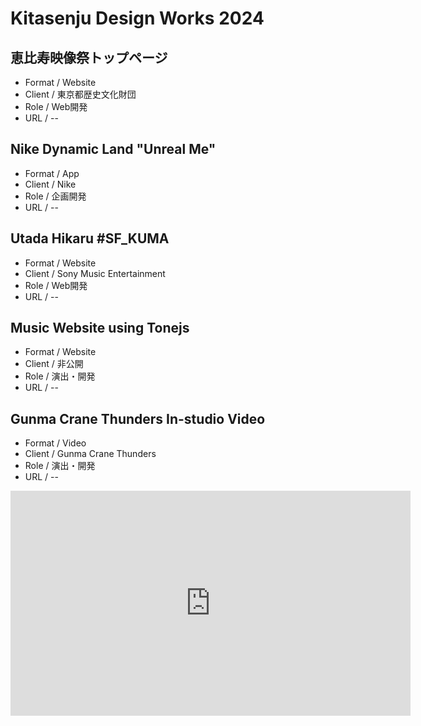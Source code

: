 
# Kitasenju Design Works 2024

## 恵比寿映像祭トップページ

* Format / Website
* Client / 東京都歴史文化財団
* Role / Web開発
* URL / --

## Nike Dynamic Land "Unreal Me"

* Format / App
* Client / Nike
* Role / 企画開発
* URL / --

## Utada Hikaru #SF_KUMA

* Format / Website
* Client / Sony Music Entertainment
* Role / Web開発
* URL / --

## Music Website using Tonejs

* Format / Website
* Client / 非公開
* Role / 演出・開発
* URL / --

## Gunma Crane Thunders In-studio Video

* Format / Video
* Client / Gunma Crane Thunders
* Role / 演出・開発
* URL / --

<iframe title="vimeo-player" src="https://player.vimeo.com/video/1025713822?h=3e3f0e4a6a" width="640" height="360" frameborder="0"    allowfullscreen></iframe>






